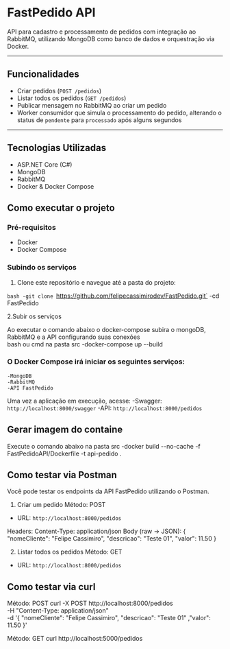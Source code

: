 #  FastPedido API

API para cadastro e processamento de pedidos com integração ao RabbitMQ, utilizando MongoDB como banco de dados e orquestração via Docker.

---

##  Funcionalidades

-  Criar pedidos (`POST /pedidos`)
-  Listar todos os pedidos (`GET /pedidos`)
-  Publicar mensagem no RabbitMQ ao criar um pedido
-  Worker consumidor que simula o processamento do pedido, alterando o status de `pendente` para `processado` após alguns segundos

---

##  Tecnologias Utilizadas
- ASP.NET Core (C#)
- MongoDB
- RabbitMQ
- Docker & Docker Compose

##  Como executar o projeto

###  Pré-requisitos

- Docker
- Docker Compose

###  Subindo os serviços

1. Clone este repositório e navegue até a pasta do projeto:

`bash
-git clone `https://github.com/felipecassimirodev/FastPedido.git`
-cd FastPedido

2.Subir os serviços

Ao executar o comando abaixo o docker-compose subira o mongoDB, RabbitMQ e a API configurando suas conexões    
bash ou cmd na pasta src
-docker-compose up --build

### O Docker Compose irá iniciar os seguintes serviços:
    -MongoDB
    -RabbitMQ
    -API FastPedido

 Uma vez a aplicação em execução, acesse:
-Swagger: `http://localhost:8000/swagger`
-API: `http://localhost:8000/pedidos`

## Gerar imagem do containe
 Execute o comando abaixo na pasta src
-docker build --no-cache -f FastPedidoAPI/Dockerfile -t api-pedido .

## Como testar via Postman
Você pode testar os endpoints da API FastPedido utilizando o Postman.

1. Criar um pedido
Método: POST
- URL: `http://localhost:8000/pedidos`

Headers:
Content-Type: application/json
Body (raw → JSON):
{
  "nomeCliente": "Felipe Cassimiro",
  "descricao": "Teste 01",
  "valor": 11.50
}

2. Listar todos os pedidos
Método: GET
- URL: `http://localhost:8000/pedidos`

## Como testar via curl
Método: POST
curl -X POST http://localhost:8000/pedidos \
     -H "Content-Type: application/json" \
     -d '{ "nomeCliente": "Felipe Cassimiro", "descricao": "Teste 01" ,"valor": 11.50 }'

Método: GET
  curl http://localhost:5000/pedidos